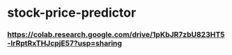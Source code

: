 # stock-price-predictor
### https://colab.research.google.com/drive/1pKbJR7zbU823HT5-IrRptRxTHJcpjE57?usp=sharing
